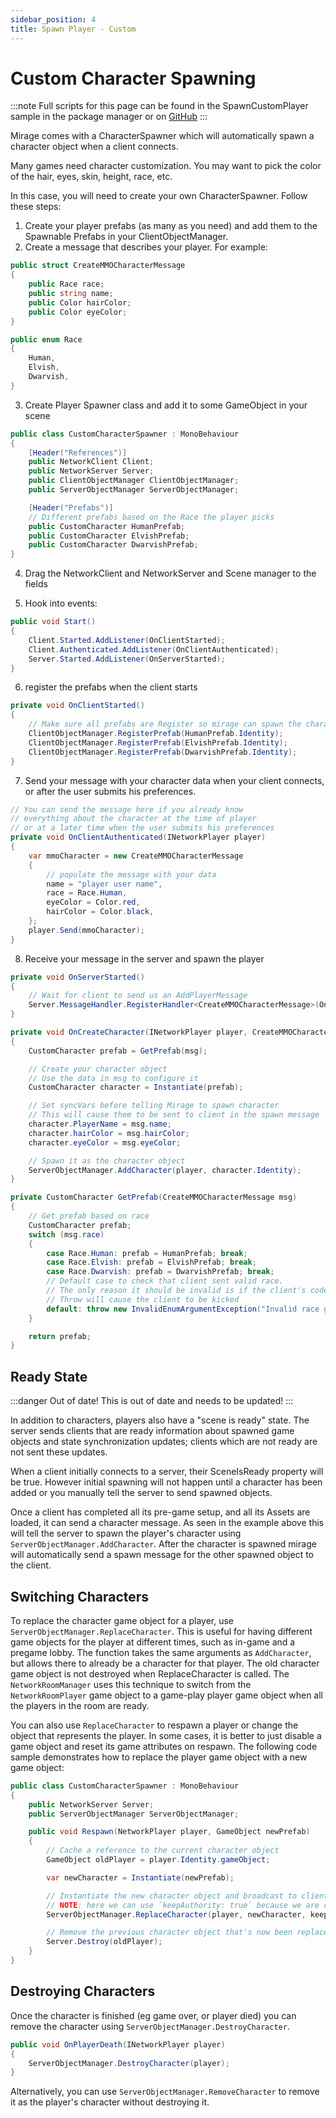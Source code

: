 ```yaml
---
sidebar_position: 4
title: Spawn Player - Custom
---
```

# Custom Character Spawning

:::note
Full scripts for this page can be found in the SpawnCustomPlayer sample in the package manager or on [GitHub](https://github.com/MirageNet/Mirage/tree/master/Assets/Mirage/Samples%7E/SpawnCustomPlayer)
:::

Mirage comes with a CharacterSpawner which will automatically spawn a character object when a client connects.

Many games need character customization. You may want to pick the color of the hair, eyes, skin, height, race, etc.

In this case, you will need to create your own CharacterSpawner.  Follow these steps:

1) Create your player prefabs (as many as you need) and add them to the Spawnable Prefabs in your ClientObjectManager.
2) Create a message that describes your player. For example:
``` cs
public struct CreateMMOCharacterMessage
{
    public Race race;
    public string name;
    public Color hairColor;
    public Color eyeColor;
}

public enum Race
{
    Human,
    Elvish,
    Dwarvish,
}
```
3) Create Player Spawner class and add it to some GameObject in your scene
``` cs
public class CustomCharacterSpawner : MonoBehaviour
{
    [Header("References")]
    public NetworkClient Client;
    public NetworkServer Server;
    public ClientObjectManager ClientObjectManager;
    public ServerObjectManager ServerObjectManager;

    [Header("Prefabs")]
    // Different prefabs based on the Race the player picks
    public CustomCharacter HumanPrefab;
    public CustomCharacter ElvishPrefab;
    public CustomCharacter DwarvishPrefab;
}
```
4) Drag the NetworkClient and NetworkServer and Scene manager to the fields

5) Hook into events:

```cs
public void Start()
{
    Client.Started.AddListener(OnClientStarted);
    Client.Authenticated.AddListener(OnClientAuthenticated);
    Server.Started.AddListener(OnServerStarted);
}
```

6) register the prefabs when the client starts

```cs
private void OnClientStarted()
{
    // Make sure all prefabs are Register so mirage can spawn the character for this client and for other players
    ClientObjectManager.RegisterPrefab(HumanPrefab.Identity);
    ClientObjectManager.RegisterPrefab(ElvishPrefab.Identity);
    ClientObjectManager.RegisterPrefab(DwarvishPrefab.Identity);
}
```

7) Send your message with your character data when your client connects, or after the user submits his preferences.

``` cs
// You can send the message here if you already know
// everything about the character at the time of player
// or at a later time when the user submits his preferences
private void OnClientAuthenticated(INetworkPlayer player)
{
    var mmoCharacter = new CreateMMOCharacterMessage
    {
        // populate the message with your data
        name = "player user name",
        race = Race.Human,
        eyeColor = Color.red,
        hairColor = Color.black,
    };
    player.Send(mmoCharacter);
}
```
8) Receive your message in the server and spawn the player

```cs
private void OnServerStarted()
{
    // Wait for client to send us an AddPlayerMessage
    Server.MessageHandler.RegisterHandler<CreateMMOCharacterMessage>(OnCreateCharacter);
}

private void OnCreateCharacter(INetworkPlayer player, CreateMMOCharacterMessage msg)
{
    CustomCharacter prefab = GetPrefab(msg);

    // Create your character object
    // Use the data in msg to configure it
    CustomCharacter character = Instantiate(prefab);

    // Set syncVars before telling Mirage to spawn character
    // This will cause them to be sent to client in the spawn message
    character.PlayerName = msg.name;
    character.hairColor = msg.hairColor;
    character.eyeColor = msg.eyeColor;

    // Spawn it as the character object
    ServerObjectManager.AddCharacter(player, character.Identity);
}

private CustomCharacter GetPrefab(CreateMMOCharacterMessage msg)
{
    // Get prefab based on race
    CustomCharacter prefab;
    switch (msg.race)
    {
        case Race.Human: prefab = HumanPrefab; break;
        case Race.Elvish: prefab = ElvishPrefab; break;
        case Race.Dwarvish: prefab = DwarvishPrefab; break;
        // Default case to check that client sent valid race.
        // The only reason it should be invalid is if the client's code was modified by an attacker
        // Throw will cause the client to be kicked
        default: throw new InvalidEnumArgumentException("Invalid race given");
    }

    return prefab;
}
```

## Ready State

:::danger Out of date!
This is out of date and needs to be updated!
:::

In addition to characters, players also have a "scene is ready" state. The server sends clients that are ready information about spawned game objects and state synchronization updates; clients which are not ready are not sent these updates. 

When a client initially connects to a server, their SceneIsReady property will be true. However initial spawning will not happen until a character has been added or you manually tell the server to send spawned objects.

Once a client has completed all its pre-game setup, and all its Assets are loaded, it can send a character message. As seen in the example above this will tell the server to spawn the player's character using `ServerObjectManager.AddCharacter`. After the character is spawned mirage will automatically send a spawn message for the other spawned object to the client.

## Switching Characters

To replace the character game object for a player, use `ServerObjectManager.ReplaceCharacter`. This is useful for having different game objects for the player at different times, such as in-game and a pregame lobby. The function takes the same arguments as `AddCharacter`, but allows there to already be a character for that player. The old character game object is not destroyed when ReplaceCharacter is called. The `NetworkRoomManager` uses this technique to switch from the `NetworkRoomPlayer` game object to a game-play player game object when all the players in the room are ready.

You can also use `ReplaceCharacter` to respawn a player or change the object that represents the player. In some cases, it is better to just disable a game object and reset its game attributes on respawn. The following code sample demonstrates how to replace the player game object with a new game object:

``` cs
public class CustomCharacterSpawner : MonoBehaviour
{
    public NetworkServer Server;
    public ServerObjectManager ServerObjectManager;

    public void Respawn(NetworkPlayer player, GameObject newPrefab)
    {
        // Cache a reference to the current character object
        GameObject oldPlayer = player.Identity.gameObject;

        var newCharacter = Instantiate(newPrefab);

        // Instantiate the new character object and broadcast to clients
        // NOTE: here we can use `keepAuthority: true` because we are calling Destroy on the old prefab immediately after.
        ServerObjectManager.ReplaceCharacter(player, newCharacter, keepAuthority: true);

        // Remove the previous character object that's now been replaced
        Server.Destroy(oldPlayer);
    }
}
```


## Destroying Characters

Once the character is finished (eg game over, or player died) you can remove the character using `ServerObjectManager.DestroyCharacter`.

```cs
public void OnPlayerDeath(INetworkPlayer player)
{
    ServerObjectManager.DestroyCharacter(player);
}
```

Alternatively, you can use `ServerObjectManager.RemoveCharacter` to remove it as the player's character without destroying it.
